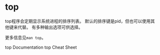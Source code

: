# top

top程序会定期显示系统进程的排序列表。 默认的排序键是pid，但也可以使用其他键来代替。 有多种输出选项可供选择。

更多信息见`man top`。

<BadgeLink badgeText='Official Documentation' colorScheme='blue' href='https://man7.org/linux/man-pages/man1/top.1.html'>top Documentation</BadgeLink>
<BadgeLink badgeText='Read' colorScheme='yellow' href='https://gist.github.com/ericandrewlewis/4983670c508b2f6b181703df43438c37'>top Cheat Sheet</BadgeLink>
